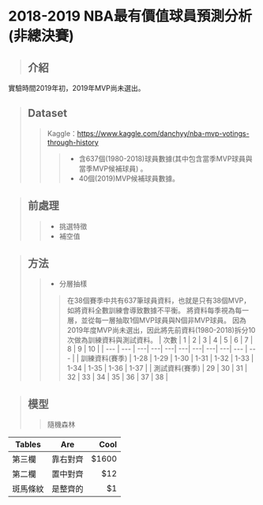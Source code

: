 # 2018-2019 NBA最有價值球員預測分析(非總決賽)
> ## 介紹
實驗時間2019年初，2019年MVP尚未選出。

> ## Dataset
>>Kaggle：https://www.kaggle.com/danchyy/nba-mvp-votings-through-history
>>>* 含637個(1980-2018)球員數據(其中包含當季MVP球員與當季MVP候補球員)  。
>>>* 40個(2019)MVP候補球員數據。

> ## 前處理
>>* 挑選特徵
>>* 補空值

> ## 方法
>>* 分層抽樣
>>>在38個賽季中共有637筆球員資料，也就是只有38個MVP，如將資料全數訓練會導致數據不平衡。
>>>將資料每季視為每一層，並從每一層抽取1個MVP球員與N個非MVP球員。
>>>因為2019年度MVP尚未選出，因此將先前資料(1980-2018)拆分10次做為訓練資料與測試資料。
>>>| 次數 | 1 | 2 | 3 | 4 | 5 | 6 | 7 | 8 | 9 | 10 |
>>>| --- | --- | ---| ---| ---| ---| ---| ---| ---| --- | --- |
>>>| 訓練資料(賽季) | 1-28 | 1-29 | 1-30 | 1-31 | 1-32 | 1-33 | 1-34 | 1-35 | 1-36 | 1-37 |
>>>| 測試資料(賽季) | 29 | 30 | 31 | 32 | 33 | 34 | 35 | 36 | 37 | 38 |

> ## 模型
>>隨機森林

| Tables        | Are           | Cool  |
| ------------- |:-------------:| -----:|
| 第三欄        | 靠右對齊      | $1600 |
| 第二欄        | 置中對齊      |   $12 |
| 斑馬條紋      | 是整齊的      |    $1 |
